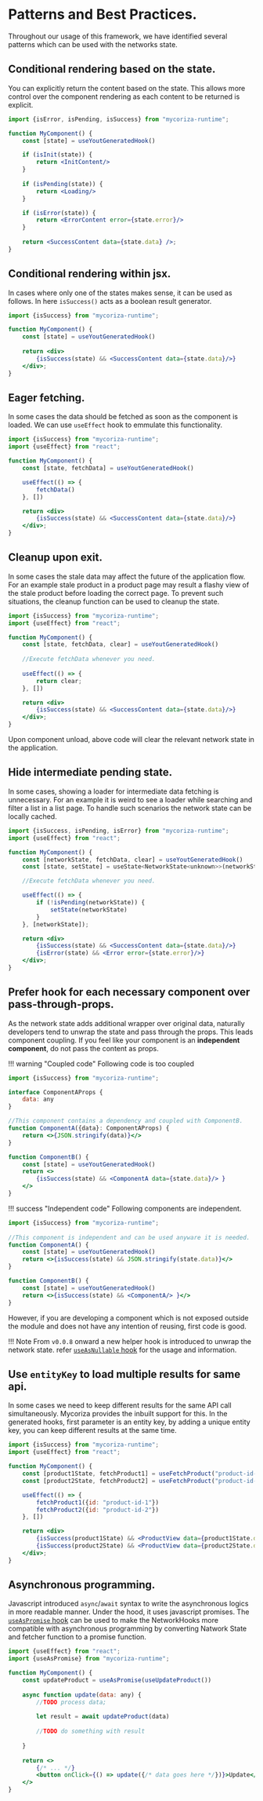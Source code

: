 
# Patterns and Best Practices.

Throughout our usage of this framework, we have identified several patterns which can be used with the networks state.

## Conditional rendering based on the state.

You can explicitly return the content based on the state. This allows more control over the component rendering as each
content to be returned is explicit.

```jsx
import {isError, isPending, isSuccess} from "mycoriza-runtime";

function MyComponent() {
    const [state] = useYoutGeneratedHook()

    if (isInit(state)) {
        return <InitContent/>
    }
    
    if (isPending(state)) {
        return <Loading/>
    }

    if (isError(state)) {
        return <ErrorContent error={state.error}/>
    }
    
    return <SuccessContent data={state.data} />;
}
```

## Conditional rendering within jsx.

In cases where only one of the states makes sense, it can be used as follows. In here `isSuccess()` acts as a boolean 
result generator.

```jsx
import {isSuccess} from "mycoriza-runtime";

function MyComponent() {
    const [state] = useYoutGeneratedHook()
    
    return <div>
        {isSuccess(state) && <SuccessContent data={state.data}/>}
    </div>;
}
```

## Eager fetching.

In some cases the data should be fetched as soon as the component is loaded. We can use `useEffect` hook to emmulate this
functionality.

```jsx
import {isSuccess} from "mycoriza-runtime";
import {useEffect} from "react";

function MyComponent() {
    const [state, fetchData] = useYoutGeneratedHook()

    useEffect(() => {
        fetchData()
    }, [])

    return <div>
        {isSuccess(state) && <SuccessContent data={state.data}/>}
    </div>;
}
```

## Cleanup upon exit.

In some cases the stale data may affect the future of the application flow. For an example stale product in a 
product page may result a flashy view of the stale product before loading the correct page. To prevent such situations, 
the cleanup function can be used to cleanup the state.

```jsx
import {isSuccess} from "mycoriza-runtime";
import {useEffect} from "react";

function MyComponent() {
    const [state, fetchData, clear] = useYoutGeneratedHook()
    
    //Execute fetchData whenever you need.
    
    useEffect(() => {
        return clear;
    }, [])

    return <div>
        {isSuccess(state) && <SuccessContent data={state.data}/>}
    </div>;
}
```

Upon component unload, above code will clear the relevant network state in the application.

## Hide intermediate pending state.

In some cases, showing a loader for intermediate data fetching is unnecessary. For an example
it is weird to see a loader while searching and filter a list in a list page. To handle such scenarios
the network state can be locally cached.

```jsx
import {isSuccess, isPending, isError} from "mycoriza-runtime";
import {useEffect} from "react";

function MyComponent() {
    const [networkState, fetchData, clear] = useYoutGeneratedHook()
    const [state, setState] = useState<NetworkState<unknown>>(networkState)

    //Execute fetchData whenever you need.

    useEffect(() => {
        if (!isPending(networkState)) {
            setState(networkState)
        }
    }, [networkState]);

    return <div>
        {isSuccess(state) && <SuccessContent data={state.data}/>}
        {isError(state) && <Error error={state.error}/>}
    </div>;
}
```

## Prefer hook for each necessary component over pass-through-props.

As the network state adds additional wrapper over original data, naturally developers tend to unwrap the state 
and pass through the props. This leads component coupling. If you feel like your component is an **independent component**,
do not pass the content as props.

!!! warning "Coupled code"
    Following code is too coupled

```jsx
import {isSuccess} from "mycoriza-runtime";

interface ComponentAProps {
    data: any
}

//This component contains a dependency and coupled with ComponentB.
function ComponentA({data}: ComponentAProps) {
    return <>{JSON.stringify(data)}</>
}

function ComponentB() {
    const [state] = useYoutGeneratedHook()
    return <>
        {isSuccess(state) && <ComponentA data={state.data}/> }
    </>
}
```

!!! success "Independent code"
    Following components are independent.

```jsx
import {isSuccess} from "mycoriza-runtime";
        
//This component is independent and can be used anyware it is needed.
function ComponentA() {
    const [state] = useYoutGeneratedHook()
    return <>{isSuccess(state) && JSON.stringify(state.data)}</>
}

function ComponentB() {
    const [state] = useYoutGeneratedHook()
    return <>{isSuccess(state) && <ComponentA/> }</>
}
```

However, if you are developing a component which is not exposed outside the module and does not have any intention of
reusing, first code is good.

!!! Note
    From `v0.0.8` onward a new helper hook is introduced to unwrap the network state.
    refer [`useAsNullable` hook](/network-states/#useasnullable-hook) for the usage and information.



## Use `entityKey` to load multiple results for same api.

In some cases we need to keep different results for the same API call simultaneously. Mycoriza provides the inbuilt 
support for this. In the generated hooks, first parameter is an entity key, by adding a unique entity key, you can keep
different results at the same time.

```jsx
import {isSuccess} from "mycoriza-runtime";
import {useEffect} from "react";

function MyComponent() {
    const [product1State, fetchProduct1] = useFetchProduct("product-id-1")
    const [product2State, fetchProduct2] = useFetchProduct("product-id-2")

    useEffect(() => {
        fetchProduct1({id: "product-id-1"})
        fetchProduct2({id: "product-id-2"})
    }, [])

    return <div>
        {isSuccess(product1State) && <ProductView data={product1State.data}/>}
        {isSuccess(product2State) && <ProductView data={product2State.data}/>}
    </div>;
}
```

## Asynchronous programming.

Javascript introduced `async`/`await` syntax to write the asynchronous logics in more readable manner. Under the hood,
it uses javascript promises. The [`useAsPromise` hook](/network-states/#useaspromise-hook) can be used to make the NetworkHooks
more compatible with asynchronous programming by converting Natwork State and fetcher function to a promise function.

```jsx
import {useEffect} from "react";
import {useAsPromise} from "mycoriza-runtime";

function MyComponent() {
    const updateProduct = useAsPromise(useUpdateProduct())
    
    async function update(data: any) {
        //TODO process data;
        
        let result = await updateProduct(data)
        
        //TODO do something with result
        
    }
    
    return <>
        {/* ... */}
        <button onClick={() => update({/* data goes here */})}>Update</button>
    </>
}
```
